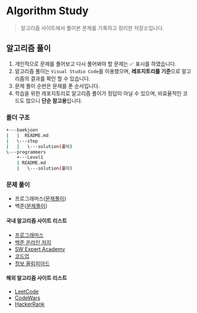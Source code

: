 # Algorithm Study

> 알고리즘 사이트에서 풀어본 문제를 기록하고 정리한 저장소입니다.

## 알고리즘 풀이

1. 개인적으로 문제를 풀어보고 다시 풀어봐야 할 문제는 :white_check_mark: 표시를 하였습니다.
2. 알고리즘 풀이는 `Visual Studio Code`를 이용했으며, **레포지토리를 기준**으로 알고리즘의 결과를 확인 할 수 있습니다.
3. 문제 풀이 순번은 문제를 푼 순서입니다.
4. 학습을 위한 레포지토리로 알고리즘 풀이가 정답이 아닐 수 있으며, 비효율적인 코드도 많으니 **단순 참고용**입니다.

### 폴더 구조

```bash
+---baekjoon
|   |  README.md
|   \---step
|   |   \---solution(풀이)
\---programmers
    +---Level1
    | README.md
    |   \---solution(풀이)

```

### 문제 풀이

- 프로그래머스([문제풀이](./programmers/README.md))
- 백준([문제풀이](./baekjoon/README.md))

#### 국내 알고리즘 사이트 리스트

- [프로그래머스](https://programmers.co.kr/)
- [백준 온라인 저지](https://www.acmicpc.net)
- [SW Expert Academy](https://swexpertacademy.com/main/main.do)
- [코드업](https://codeup.kr/index.php)
- [정보 올림피아드](http://www.jungol.co.kr/)

#### 해외 알고리즘 사이트 리스트

- [LeetCode](https://leetcode.com/)
- [CodeWars](https://www.codewars.com/)
- [HackerRank](https://www.hackerrank.com/)
